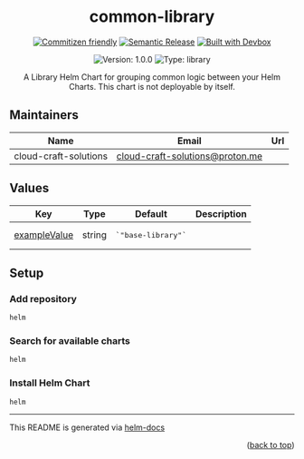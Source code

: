 <!-- BEGIN_DOCS -->
<div align="center">

<a name="readme-top"></a>

# common-library

[![Commitizen friendly](https://img.shields.io/badge/commitizen-friendly-brightgreen.svg)](https://www.conventionalcommits.org/en/v1.0.0/)
[![Semantic Release](https://img.shields.io/badge/%20%20%F0%9F%93%A6%F0%9F%9A%80-semantic--release-e10079.svg)](https://semantic-release.gitbook.io/semantic-release/usage/configuration)
[![Built with Devbox](https://jetpack.io/img/devbox/shield_galaxy.svg)](https://jetpack.io/devbox/docs/contributor-quickstart/)

![Version: 1.0.0](https://img.shields.io/badge/Version-1.0.0-informational?style=flat-square) ![Type: library](https://img.shields.io/badge/Type-library-informational?style=flat-square)

A Library Helm Chart for grouping common logic between your Helm Charts. This chart is not deployable by itself.

</div>

## Maintainers

| Name | Email | Url |
| ---- | ------ | --- |
| cloud-craft-solutions | <cloud-craft-solutions@proton.me> |  |

## Values

<table>
    <thead>
        <th>Key</th>
        <th>Type</th>
        <th>Default</th>
        <th>Description</th>
    </thead>
    <tbody>
        <tr>
            <td id="exampleValue"><a href="./values.yaml#L5">exampleValue</a></td>
            <td>
string
</td>
            <td>
                <div>
<pre lang="">
`"base-library"`
</pre>
</div>
            </td>
            <td></td>
        </tr>
    </tbody>
</table>

## Setup

### Add repository

```bash
helm
```

### Search for available charts

```bash
helm
```

### Install Helm Chart

```bash
helm
```

----------------------------------------------
This README is generated via [helm-docs](https://github.com/norwoodj/helm-docs)

<p align="right">(<a href="#readme-top">back to top</a>)</p>
<!-- END_DOCS -->
